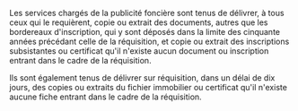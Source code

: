 Les services chargés de la publicité foncière sont tenus de délivrer, à tous ceux qui le requièrent, copie ou extrait des documents, autres que les bordereaux d'inscription, qui y sont déposés dans la limite des cinquante années précédant celle de la réquisition, et copie ou extrait des inscriptions subsistantes ou certificat qu'il n'existe aucun document ou inscription entrant dans le cadre de la réquisition.


Ils sont également tenus de délivrer sur réquisition, dans un délai de dix jours, des copies ou extraits du fichier immobilier ou certificat qu'il n'existe aucune fiche entrant dans le cadre de la réquisition.

